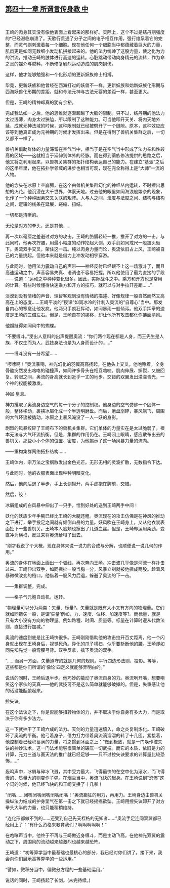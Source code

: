 ## [第四十一章 所谓言传身教 中](https://www.xxbiquge.com/11_11207/9122064.html)
﻿

  王崎的肉身其实没有像他表面上看起来的那样好。实际上，这个不过是结丹期强度的*已经濒临崩溃了。天歌行贯通了分子之间的电子相互作用，强行维系着它的完整，而灵气则刺激着每一个细胞。现在他任何一个细胞当中都蕴藏着巨大的力量，肌肉更是如同无数细小发动机拼接起来的。他的法力统帅了这股力量，使之化为力的洪流，推动王崎的肢体进行高速的运转。心脏跳动带动肉身精元的流转，作为命之炎的媒介与燃料，不断修复剧烈运动造成的肌肉损伤。

  这样，他才能够勉强和一个化形期的更新妖族修士相搏。

  毕竟，更新妖族和他曾经在西海打过的妖兽不一样。更新妖族和始新妖族化形期与西海妖兽化形期的差距，就和今法元神与古法元婴的差距一样，甚至更大。

  但是，王崎的精神却真的犹有余裕。

  完成我法如一之后，他的思维就逐渐超越了大脑的限制。只不过，结丹期的他法力太过浅薄，肉身太过狭隘，所以限制了这种能力。可当他叩开天关、将内天地外延，成就元神法域的时候，这种限制就已经被劈开了一个缝隙。原本，这种效应应该等到他真正成为元神期的时候才发挥出来。但是在得到了兽机关集群之后，一切又都不一样了。

  兽机关借助群体的力量滞留在空气当中，相当于是在空气当中形成了法力亲和性较高的区域——这就相当于延伸到体外的经脉。而在得到萳族修法提供的思路之后，他又将之利用起来，以兽机关集群的拓扑结构表达自己的能力。在建立“基派”之后的这半年里，他在拓扑学领域的进步也相当可观，现在完全称得上是“大师”一流的人物。

  他的念头在冰原上空崩腾，在这个由兽机关集群幻化的神经丛内运转，不时擦出思想的火花。他沉浸在大千世界，体察天地。过去他的眼里如同海浪般繁杂的现象，化作了一个种种因素交叉关联的矩阵。人与人之间、法度与法度之间、结构与结构之间，逻辑的线条在延展，蜷缩、扭结。

  一切都是清晰的。

  无论是对方的拳头，还是其他……

  再一次以毫厘之差避过对方的攻击，王崎的胳膊轻轻一推，推开了对方的一击。与此同时，他再次拧腰，用最小幅度的动作抡起大剑，双手剑如同戒尺一般披头砸下。奥流双手交叉，架住这一击。纯以肉身力量而论，奥流依旧占上风，王崎被自己的力量挑起。但他本来就是借力上冲发动相宇穿游。

  与此同时，他用法力震动自己的声带——神经反射已经跟不上这一场激斗了，而且高速运动之中，声音容易失真、语调也不容易把握，所以他使用了最为直接的手段——说道：“运动之中种种变化很多。因此，实际战斗之中。乘方和开方也是常用的计算。有些时候懂得快速乘方和开方的技巧，就可以与对手拉开差距……”

  淡漠到没有情绪的声音、理智客观到没有情绪的描述、好像规律一般自然而然又高高在上的态度……王崎平淡的“授课”如同冰冷的针刺入奥流的“自尊心”当中。那发自内心的寒意让他发疯。他两只手疯狂挥动，如同暴雨一般倾泻。他双手挥拳的速度是王崎的三倍左右。但是，王崎自在的挪移，却让他所有攻击都化作拂面清风。

  他蹁跹得如同风中的蝴蝶。

  “不要缠斗。”浭出人意料的出声提醒奥流：“你们两个现在都是人身，而王先生是人族，不仅生而为人，武技身法也是为人身而设计的……”

  ——缠斗没有一分希望……

  “啰嗦啊！”奥流暴喝，神光幻化的羽翼高高扬起，在他头上交叉。他咆哮着，全身骨骼突然发出咯咯的碰撞声，如同许多骨头在相互啮咬。肌肉伸展、撕裂，又被回复。转眼之间，奥流的身高就长到近乎一丈的地步。交错的双翼发出濛濛青光，一个神的权能被激发。

  神岚·皇息。

  神力攫取了奥流身边空气的每一个分子的控制权。他身边的空气仿佛一个固体一般，整体移动，裹挟冰屑化成一个半透明磨盘。而后，磨盘崩碎，暴风飙飞，周围的大气环流被撬动，冰原之上暴风淹没了一人一妖的身影。

  剧烈的风暴绞碎了王崎布下的兽机关集群。它们单体的力量实在是太过脆弱了，根本无法与大气环流抗衡。但是，集群的作用仍在。王崎闭上眼睛，感应散布出去的兽机关。那些小小个体的位置、密度，为他揭示了这一场风暴力量的流向。

  ——重构集群网络拓扑结构……

  王崎体内，宗万法之宝纲散发出金色光芒。无形无相的灵波扩散，无数指令下达。

  与此同时，他的衣服表面出现种种明暗变化。

  然后，他向后退了半步，手上长剑抛开，两手虚抱在胸前，交错。

  然后，绞！

  冰屑组成的白风暴中伸出了一只手，恰到好处的送到王崎两手中间！

  妖化的妖族少年手腕已经比王崎的大腿还粗。奥流现在的攻击仿佛是在神风的推动之下进行，举手投足之间就有倾倒山岳的力量。妖风吹在王崎身上，又从他衣裳表面扯下一些兽机关。王崎本人脸颊也擦出了几道血丝。但是，王崎却运用柔劲，变直冲为横扫，反过来将奥流给甩了出去。

  “刚才我说了个大概，现在具体来说一说力的合成与分解，也顺便说一说几何的作用。”

  奥流的身体在地面上画出一个弧线，再次奔向王崎。冲击波几乎像是河流一样扑击过来。王崎伸出双手，如同撕扯一般当胸一分，风暴立刻就被他撕成两股。趁着风暴微微改变的档口，他借着一股风力后退，躲避了奥流的下一击。

  ——集群调整，完成。

  ——格子气元胞自动机，运转。

  “物理量可以分为两类：矢量、标量?。矢量就是既有大小又有方向的物理量。它们就如同箭矢一般，是谓‘矢量’例如，力、速度、位移、加速度等?。而标量，就是只有大小没有方向的物理量。例如路程、时间、质量等。标量在计算时遵从代数法则，直接进行加减。”

  奥流的速度到底是比王崎快很多。王崎刚刚借助他的攻击拉开百丈距离，他一个闪身就出现在王崎身后，视觉死角。异化的爪子横扫，似乎要斩断他的腰。王崎却如同先知先觉一般弯腰弓背。双手反拿，擒下奥流的双手。

  “……而另一方面，矢量遵守的就是几何的规则。平行四边形法则、投影。等等，这些都是你们所谓的‘像论’四定义就能够弄明白的。”

  说话的同时，王崎后退半步。他巧妙的撬动了奥流自身的力。奥流咧开嘴，想要嘲笑这个家伙的天真——他的武技可不是这么简单就能够破掉的。但是，失重感让他的话没能酝酿起来。

  控矢诀。

  在这个法诀之下，你是否能够扭转物体的力，并不取决于你自身有多大力，而是取决于你有多少法力。

  这一下就抽干了王崎六成的法力。天剑的力量迅速填入，命之炎复制炼化。王崎破坏了奥流的平衡。他弓着身子，借力打力带着奥流滴溜溜的转了十几匝。紧接着，他控制着已经积蓄满的力量，将之掼到冰面之上：“做到极致，就是一门唤作控矢诀的神妙法术。这一门法术能够很简单的碾压一切武技。而它的本质，依旧是力的计算，元力三道与画天法的推广就已经足够——只不过控矢诀要求的计算量比较恐怖……”

  轰鸣声中，冰屑与碎冰飞溅，其中受力最大、飞得最快的在空中化为滚水，而飞得慢的、质量大的则变作子弹。在烟尘当中，奥流飞快的起身。在王崎说到“恐怖”这个词的时候，他已经飞快的和王崎交换了十几拳！

  “闭嘴……闭嘴闭嘴闭嘴闭嘴闭嘴！”奥流癫狂的用力，再用力。王崎身边由兽机关操纵法力结成的护身罡气在第一击之下就已经摇摇欲坠。王崎用控矢诀卸开了对方拳头大半的力量，也只能稍稍维持。

  “连化形都做不到的……还受到自己先天桎梏的无知者……”奥流手足连同双翼都已经用上了：“有什么资格来教育我们？啊啊啊啊啊！”

  在咆哮声当中，他终于不再与王崎做近身缠斗，而是主动飞高。在他神光双翼的震动之下，周围风的流动越来越激烈也越来越恐怖。

  王崎道：“初等算学当中最基础也最核心的部分，我已经对你们讲了。接下来，我会向你们展示高等算学的一些运用。”

  “譬如，微积分当中，偏微分方程的一些基础运用。”

  说话的同时，王崎扬起了长剑。(未完待续。)
